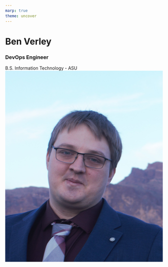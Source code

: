```yaml
---
marp: true
theme: uncover
---
```

<style>
    :root{
     --color-background: lightgrey;
     font-family: Garamond
    }
</style>

# Ben Verley
### DevOps Engineer
B.S. Information Technology - ASU
![bg right](Photos/Ben.jpg)
